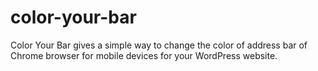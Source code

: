 # color-your-bar
Color Your Bar gives a simple way to change the color of address bar of Chrome browser for mobile devices for your WordPress website.
